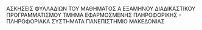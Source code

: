 ΑΣΚΗΣΕΙΣ ΦΥΛΛΑΔΙΩΝ ΤΟΥ ΜΑΘΗΜΑΤΟΣ Α ΕΞΑΜΗΝΟΥ ΔΙΑΔΙΚΑΣΤΙΚΟΥ ΠΡΟΓΡΑΜΜΑΤΙΣΜΟΥ
ΤΜΗΜΑ ΕΦΑΡΜΟΣΜΕΝΗΣ ΠΛΗΡΟΦΟΡΙΚΗΣ - ΠΛΗΡΟΦΟΡΙΑΚΑ ΣΥΣΤΗΜΑΤΑ
ΠΑNΕΠΙΣΤΗΜΙΟ ΜΑΚΕΔΟΝΙΑΣ
